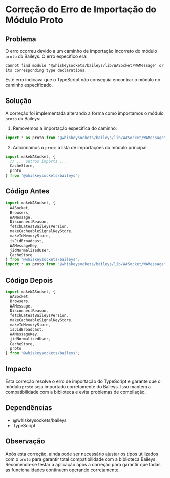 # Correção do Erro de Importação do Módulo Proto

## Problema

O erro ocorreu devido a um caminho de importação incorreto do módulo `proto` do Baileys. O erro específico era:

```
Cannot find module '@whiskeysockets/baileys/lib/WASocket/WAMessage' or its corresponding type declarations.
```

Este erro indicava que o TypeScript não conseguia encontrar o módulo no caminho especificado.

## Solução

A correção foi implementada alterando a forma como importamos o módulo `proto` do Baileys:

1. Removemos a importação específica do caminho:
```typescript
import * as proto from "@whiskeysockets/baileys/lib/WASocket/WAMessage";
```

2. Adicionamos o `proto` à lista de importações do módulo principal:
```typescript
import makeWASocket, {
  // ... outros imports ...
  CacheStore,
  proto
} from "@whiskeysockets/baileys";
```

## Código Antes

```typescript
import makeWASocket, {
  WASocket,
  Browsers,
  WAMessage,
  DisconnectReason,
  fetchLatestBaileysVersion,
  makeCacheableSignalKeyStore,
  makeInMemoryStore,
  isJidBroadcast,
  WAMessageKey,
  jidNormalizedUser,
  CacheStore
} from "@whiskeysockets/baileys";
import * as proto from "@whiskeysockets/baileys/lib/WASocket/WAMessage";
```

## Código Depois

```typescript
import makeWASocket, {
  WASocket,
  Browsers,
  WAMessage,
  DisconnectReason,
  fetchLatestBaileysVersion,
  makeCacheableSignalKeyStore,
  makeInMemoryStore,
  isJidBroadcast,
  WAMessageKey,
  jidNormalizedUser,
  CacheStore,
  proto
} from "@whiskeysockets/baileys";
```

## Impacto

Esta correção resolve o erro de importação do TypeScript e garante que o módulo `proto` seja importado corretamente do Baileys. Isso mantém a compatibilidade com a biblioteca e evita problemas de compilação.

## Dependências

- @whiskeysockets/baileys
- TypeScript

## Observação

Após esta correção, ainda pode ser necessário ajustar os tipos utilizados com o `proto` para garantir total compatibilidade com a biblioteca Baileys. Recomenda-se testar a aplicação após a correção para garantir que todas as funcionalidades continuem operando corretamente. 